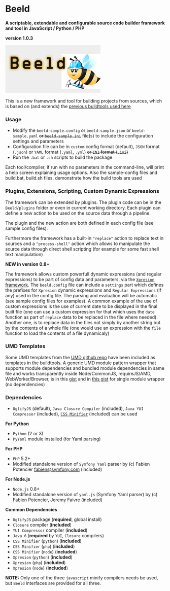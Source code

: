 Beeld
=====

**A scriptable, extendable and configurable source code builder framework and tool in JavaScript / Python / PHP**

**version 1.0.3**

![beeld is a bee that builds flowers](/beeld.jpg)

This is a new framework and tool for building projects from sources, which is based on (and extends) the [previous buildtools used here](https://github.com/foo123/scripts)


### Usage

* Modify the `beeld-sample.config` or `beeld-sample.json` or `beeld-sample.yaml` <del>or `beeld-sample.ini`</del> file(s) to include the configuration settings and parameters
* Configuration file can be in `custom` config format (default), `JSON` format (`.json`) or `YAML` format (`.yaml`, `.yml`) <del>or `INI` format (`.ini`)</del>
* Run the `.bat` or `.sh` scripts to build the package

Each tool/compiler, if run with no parameters in the command-line, will print a help screen explaining usage options.
Also the sample-config files and build.bat, build.sh files, demonstrate how the build tools are used


### Plugins, Extensions, Scripting, Custom Dynamic Expressions

The framework can be extended by plugins. The plugin code can be in the `Beeld/plugins` folder or even in current working directory. Each plugin can define a new action to be used on the source data through a pipeline.

The plugin and the new action are both defined in each config file (see sample config files).

Furthermore the framework has a built-in `"replace"` action to replace text in sources and a `"process-shell"` action which allows to manipulate the source data through direct shell scripting (for example for some fast shell text manipulation)

**NEW in version 0.8+**

The framework allows custom powerfull dynamic expressions (and regular expressions) to be part of config data and parameters, via the [`Xpresion` framework](https://github.com/foo123/Xpresion). The `beeld.config` file can include a `settings` part which defines the prefixes for `Xpresion` dynamic expressions and `Regular Expressions` (if any) used in the config file. The parsing and evaluation will be automatic (see sample config files for examples). A common example of the use of custom expressions is the use of current date to be displayed in the final built file (one can use a custom expression for that which uses the `date` function as part of `replace` data to be replaced in the file where needed). Another one, is to replace data in the files not simply by another string but by the contents of a whole file (one would use an expression with the `file` function to load the contents of a file dynamicaly)



### UMD Templates

Some UMD templates from the [UMD github repo](https://github.com/umdjs/umd) have been included as templates in the buildtools.
A generic UMD module pattern wrapper that supports module dependencies and bundled module dependencies in same file and works transparently inside Node/CommonJS, requireJS/AMD, WebWorker/Browser, is in this [gist](https://gist.github.com/foo123/20e0ca043cdc50ecb004#)
and in [this gist](https://gist.github.com/foo123/8b0c069445bee29b0e93) for single module wrapper (no dependencies)


### Dependencies

* `UglifyJS` (default), `Java Closure Compiler` (included), `Java YUI Compressor` (included), [`CSS Minifier`](http://foo123.github.io/examples/css-minifier) (included) can be used

__For Python__
* `Python` (2 or 3)
* `PyYaml` module installed (for Yaml parsing)

__For PHP__
* `PHP` 5.2+
* Modified standalone version of `Symfony Yaml` parser by (c) Fabien Potencier <fabien@symfony.com> (included)

__For Node.js__
* `Node.js` 0.8+
* Modified standalone version of `yaml.js` (Symfony Yaml parser) by (c) Fabien Potencier, Jeremy Faivre (included)

__Common Dependencies__
* `UglifyJS` package (**required**, global install)
* `Closure` compiler (**included**)
* `YUI Compressor` compiler (**included**)
* `Java 6` (**required** by `YUI`, `Closure` compilers)
* `CSS Minifier` (`python`) (**included**)
* `CSS Minifier` (`php`) (**included**)
* `CSS Minifier` (`node`) (**included**)
* `Xpresion` (`python`) (**included**)
* `Xpresion` (`php`) (**included**)
* `Xpresion` (`node`) (**included**)

**NOTE:** Only one of the three `javascript` minify compilers needs be used, but `Beeld` interfaces are provided for all three.

